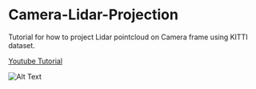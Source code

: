 # Camera-Lidar-Projection
Tutorial for how to project Lidar pointcloud on Camera frame using KITTI dataset.

[Youtube Tutorial](https://www.youtube.com/watch?v=zPTDzEaiIag&list=PL0CFaaLPCifBXshDz0XInWqW0s-dTCAnE)

![Alt Text](https://miro.medium.com/v2/resize:fit:720/0*GT6nwGUBVV4uXdtz)
